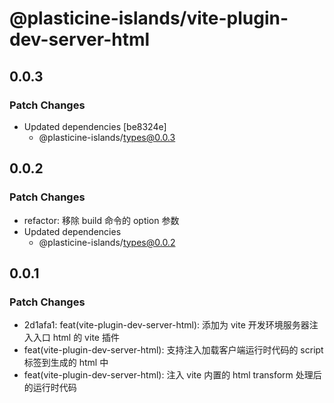 # @plasticine-islands/vite-plugin-dev-server-html

## 0.0.3

### Patch Changes

- Updated dependencies [be8324e]
  - @plasticine-islands/types@0.0.3

## 0.0.2

### Patch Changes

- refactor: 移除 build 命令的 option 参数
- Updated dependencies
  - @plasticine-islands/types@0.0.2

## 0.0.1

### Patch Changes

- 2d1afa1: feat(vite-plugin-dev-server-html): 添加为 vite 开发环境服务器注入入口 html 的 vite 插件
- feat(vite-plugin-dev-server-html): 支持注入加载客户端运行时代码的 script 标签到生成的 html 中
- feat(vite-plugin-dev-server-html): 注入 vite 内置的 html transform 处理后的运行时代码
